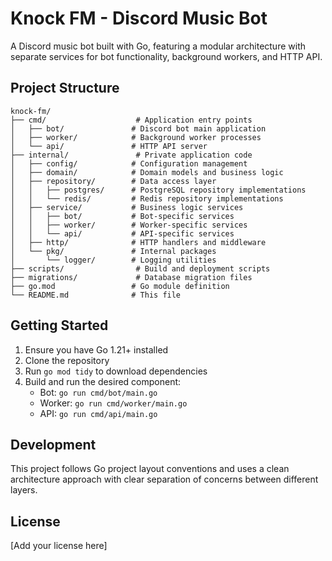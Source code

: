 # Knock FM - Discord Music Bot

A Discord music bot built with Go, featuring a modular architecture with separate services for bot functionality, background workers, and HTTP API.

## Project Structure

```
knock-fm/
├── cmd/                    # Application entry points
│   ├── bot/               # Discord bot main application
│   ├── worker/            # Background worker processes
│   └── api/               # HTTP API server
├── internal/               # Private application code
│   ├── config/            # Configuration management
│   ├── domain/            # Domain models and business logic
│   ├── repository/        # Data access layer
│   │   ├── postgres/      # PostgreSQL repository implementations
│   │   └── redis/         # Redis repository implementations
│   ├── service/           # Business logic services
│   │   ├── bot/           # Bot-specific services
│   │   ├── worker/        # Worker-specific services
│   │   └── api/           # API-specific services
│   ├── http/              # HTTP handlers and middleware
│   └── pkg/               # Internal packages
│       └── logger/        # Logging utilities
├── scripts/                # Build and deployment scripts
├── migrations/             # Database migration files
├── go.mod                 # Go module definition
└── README.md              # This file
```

## Getting Started

1. Ensure you have Go 1.21+ installed
2. Clone the repository
3. Run `go mod tidy` to download dependencies
4. Build and run the desired component:
   - Bot: `go run cmd/bot/main.go`
   - Worker: `go run cmd/worker/main.go`
   - API: `go run cmd/api/main.go`

## Development

This project follows Go project layout conventions and uses a clean architecture approach with clear separation of concerns between different layers.

## License

[Add your license here]
